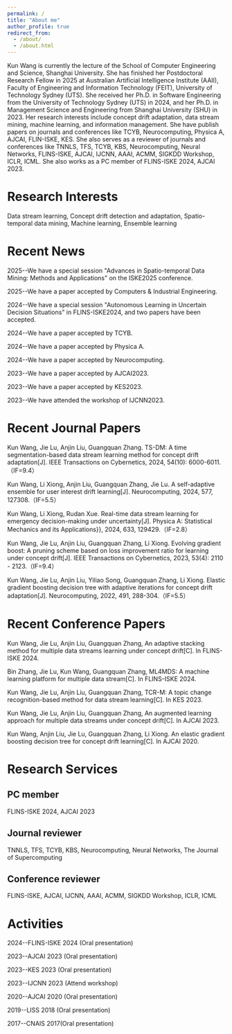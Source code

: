 ```yaml
---
permalink: /
title: "About me"
author_profile: true
redirect_from: 
  - /about/
  - /about.html
---
```


Kun Wang is currently the lecture of the School of Computer Engineering and Science, Shanghai University. She has finished her Postdoctoral Research Fellow in 2025 at Australian Artificial Intelligence Institute (AAII), Faculty of Engineering and Information Technology (FEIT), University of Technology Sydney (UTS). She received her Ph.D. in Software Engineering from the University of Technology Sydney (UTS) in 2024, and her Ph.D. in Management Science and Engineering from Shanghai University (SHU) in 2023. Her research interests include concept drift adaptation, data stream mining, machine learning, and information management. She have publish papers on journals and conferences like TCYB, Neurocomputing, Physica A, AJCAI, FLIN-ISKE, KES. She also serves as a reviewer of journals and conferences like TNNLS, TFS, TCYB, KBS, Neurocomputing, Neural Networks, FLINS-ISKE, AJCAI, IJCNN, AAAI, ACMM, SIGKDD Workshop, ICLR, ICML. She also works as a PC member of FLINS-ISKE 2024, AJCAI 2023.

Research Interests
======
Data stream learning, Concept drift detection and adaptation, Spatio-temporal data mining, Machine learning, Ensemble learning

Recent News
======

2025--We have a special session "Advances in Spatio-temporal Data Mining: Methods and Applications" on the ISKE2025 conference.

2025--We have a paper accepted by Computers & Industrial Engineering.

2024--We have a special session "Autonomous Learning in Uncertain Decision Situations" in FLINS-ISKE2024, and two papers have been accepted.

2024--We have a paper accepted by TCYB.

2024--We have a paper accepted by Physica A.

2024--We have a paper accepted by Neurocomputing.

2023--We have a paper accepted by AJCAI2023.

2023--We have a paper accepted by KES2023.

2023--We have attended the workshop of IJCNN2023.

Recent Journal Papers
======
Kun Wang, Jie Lu, Anjin Liu, Guangquan Zhang. TS-DM: A time segmentation-based data stream learning method for concept drift adaptation[J]. IEEE Transactions on Cybernetics, 2024, 54(10): 6000-6011.（IF=9.4）

Kun Wang, Li Xiong, Anjin Liu, Guangquan Zhang, Jie Lu. A self-adaptive ensemble for user interest drift learning[J]. Neurocomputing, 2024, 577, 127308.（IF=5.5）

Kun Wang, Li Xiong, Rudan Xue. Real-time data stream learning for emergency decision-making under uncertainty[J]. Physica A: Statistical Mechanics and its Applications}}, 2024, 633, 129429.（IF=2.8） 

Kun Wang, Jie Lu, Anjin Liu, Guangquan Zhang, Li Xiong. Evolving gradient boost: A pruning scheme based on loss improvement ratio for learning under concept drift[J]. IEEE Transactions on Cybernetics, 2023, 53(4): 2110 - 2123.（IF=9.4）

Kun Wang, Jie Lu, Anjin Liu, Yiliao Song, Guangquan Zhang, Li Xiong. Elastic gradient boosting decision tree with adaptive iterations for concept drift adaptation[J]. Neurocomputing, 2022, 491, 288-304.（IF=5.5）

Recent Conference Papers
======
Kun Wang, Jie Lu, Anjin Liu, Guangquan Zhang, An adaptive stacking method for multiple data streams learning under concept drift[C]. In FLINS-ISKE 2024. 

Bin Zhang, Jie Lu, Kun Wang, Guangquan Zhang, ML4MDS: A machine learning platform for multiple data stream[C]. In FLINS-ISKE 2024. 

Kun Wang, Jie Lu, Anjin Liu, Guangquan Zhang, TCR-M: A topic change recognition-based method for data stream learning[C]. In KES 2023. 

Kun Wang, Jie Lu, Anjin Liu, Guangquan Zhang, An augmented learning approach for multiple data streams under concept drift[C]. In AJCAI 2023.

Kun Wang, Anjin Liu, Jie Lu, Guangquan Zhang, Li Xiong. An elastic gradient boosting decision tree for concept drift learning[C]. In AJCAI 2020. 

Research Services
======

PC member
------
FLINS-ISKE 2024, AJCAI 2023

Journal reviewer
------
TNNLS, TFS, TCYB, KBS, Neurocomputing, Neural Networks, The Journal of Supercomputing

Conference reviewer
------
FLINS-ISKE, AJCAI, IJCNN, AAAI, ACMM, SIGKDD Workshop, ICLR, ICML


Activities
======
2024--FLINS-ISKE 2024 (Oral presentation)

2023--AJCAI 2023 (Oral presentation)

2023--KES 2023 (Oral presentation)

2023--IJCNN 2023 (Attend workshop)

2020--AJCAI 2020 (Oral presentation)

2019--LISS 2018 (Oral presentation)

2017--CNAIS 2017(Oral presentation)

